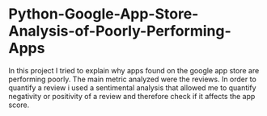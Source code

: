 # Python-Google-App-Store-Analysis-of-Poorly-Performing-Apps

In this project I tried to explain why apps found on the google app store are performing poorly. The main metric analyzed were the reviews. In order to quantify a review i used a sentimental 
analysis that allowed me to quantify negativity or positivity of a review and therefore check if it affects the app score.
